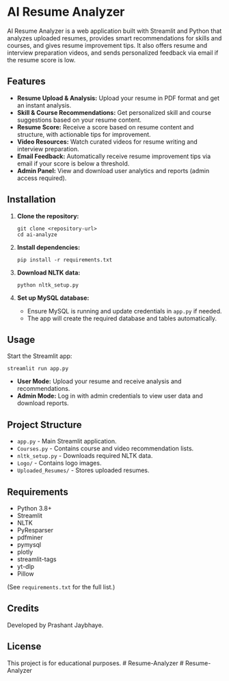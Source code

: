 ﻿# AI Resume Analyzer

AI Resume Analyzer is a web application built with Streamlit and Python that analyzes uploaded resumes, provides smart recommendations for skills and courses, and gives resume improvement tips. It also offers resume and interview preparation videos, and sends personalized feedback via email if the resume score is low.

## Features

- **Resume Upload & Analysis:** Upload your resume in PDF format and get an instant analysis.
- **Skill & Course Recommendations:** Get personalized skill and course suggestions based on your resume content.
- **Resume Score:** Receive a score based on resume content and structure, with actionable tips for improvement.
- **Video Resources:** Watch curated videos for resume writing and interview preparation.
- **Email Feedback:** Automatically receive resume improvement tips via email if your score is below a threshold.
- **Admin Panel:** View and download user analytics and reports (admin access required).

## Installation

1. **Clone the repository:**
   ```
   git clone <repository-url>
   cd ai-analyze
   ```

2. **Install dependencies:**
   ```
   pip install -r requirements.txt
   ```

3. **Download NLTK data:**
   ```
   python nltk_setup.py
   ```

4. **Set up MySQL database:**
   - Ensure MySQL is running and update credentials in `app.py` if needed.
   - The app will create the required database and tables automatically.

## Usage

Start the Streamlit app:
```
streamlit run app.py
```

- **User Mode:** Upload your resume and receive analysis and recommendations.
- **Admin Mode:** Log in with admin credentials to view user data and download reports.

## Project Structure

- `app.py` - Main Streamlit application.
- `Courses.py` - Contains course and video recommendation lists.
- `nltk_setup.py` - Downloads required NLTK data.
- `Logo/` - Contains logo images.
- `Uploaded_Resumes/` - Stores uploaded resumes.

## Requirements

- Python 3.8+
- Streamlit
- NLTK
- PyResparser
- pdfminer
- pymysql
- plotly
- streamlit-tags
- yt-dlp
- Pillow

(See `requirements.txt` for the full list.)

## Credits

Developed by Prashant Jaybhaye.

## License

This project is for educational purposes.
#   R e s u m e - A n a l y z e r  
 #   R e s u m e - A n a l y z e r  
 